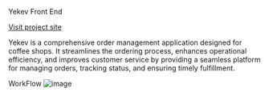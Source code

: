 Yekev Front End 

[Visit project site](https://myapp-6h3nimuui-adi-ancelovits-projects.vercel.app/)

Yekev is a comprehensive order management application designed for coffee shops. It streamlines the ordering process, enhances operational efficiency, and improves customer service by providing a seamless platform for managing orders, tracking status, and ensuring timely fulfillment.

WorkFlow
![image](https://github.com/user-attachments/assets/9b6a02b5-c003-49c8-8bc0-65125abdef72)



